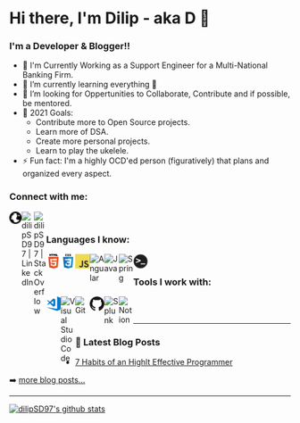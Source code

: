 <!--
Credits for building this md file with all the features goes to codeSTACKr's Youtibe Video
Videos Link: https://youtu.be/ECuqb5Tv9qI
-->
# Hi there, I'm Dilip - aka D 👋

### I'm a Developer & Blogger!!

- 🔭 I'm Currently Working as a Support Engineer for a Multi-National Banking Firm.
- 🌱 I’m currently learning everything 🤣
- 👯 I’m looking for Oppertunities to Collaborate, Contribute and if possible, be mentored.
- 🥅 2021 Goals: 
    * Contribute more to Open Source projects.
    * Learn more of DSA.
    * Create more personal projects.
    * Learn to play the ukelele.
- ⚡ Fun fact: I'm a highly OCD'ed person (figuratively) that plans and organized every aspect.

### Connect with me:

[<img align="left" alt="dilipsd97.github.io" width="22px" src="https://raw.githubusercontent.com/iconic/open-iconic/master/svg/globe.svg" />][githubpage]
[<img align="left" alt="dilipSD97 | LinkedIn" width="22px" src="https://cdn.jsdelivr.net/npm/simple-icons@v3/icons/linkedin.svg" />][linkedin]
[<img align="left" alt="dilipSD97 | StackOverflow" width="22px" src="https://cdn.onlinewebfonts.com/svg/img_424440.png" />][stackoverflow]

<br />

### Languages I know:


<img align="left" alt="HTML5" width="26px" src="https://raw.githubusercontent.com/github/explore/80688e429a7d4ef2fca1e82350fe8e3517d3494d/topics/html/html.png" />
<img align="left" alt="CSS3" width="26px" src="https://raw.githubusercontent.com/github/explore/80688e429a7d4ef2fca1e82350fe8e3517d3494d/topics/css/css.png" />
<img align="left" alt="JavaScript" width="26px" src="https://raw.githubusercontent.com/github/explore/80688e429a7d4ef2fca1e82350fe8e3517d3494d/topics/javascript/javascript.png" />
<img align="left" alt="Angular" width="26px" src="https://upload.wikimedia.org/wikipedia/commons/thumb/c/cf/Angular_full_color_logo.svg/1200px-Angular_full_color_logo.svg.png" />
<img align="left" alt="Java" width="26px" src="https://cdn.iconscout.com/icon/free/png-256/java-43-569305.png" />
<img align="left" alt="Spring" width="26px" src="https://cdn.worldvectorlogo.com/logos/spring-3.svg" />
<img align="left" alt="Terminal" width="26px" src="https://raw.githubusercontent.com/github/explore/80688e429a7d4ef2fca1e82350fe8e3517d3494d/topics/terminal/terminal.png" />

<br />

### Tools I work with:


<img align="left" alt="Visual Studio Code" width="26px" src="https://raw.githubusercontent.com/github/explore/80688e429a7d4ef2fca1e82350fe8e3517d3494d/topics/visual-studio-code/visual-studio-code.png" />
<img align="left" alt="Visual Studio Code" width="26px" src="https://cdn.freebiesupply.com/logos/large/2x/eclipse-11-logo-svg-vector.svg" />
<img align="left" alt="Git" width="26px" src="https://upload.wikimedia.org/wikipedia/commons/3/3f/Git_icon.svg" />
<img align="left" alt="GitHub" width="26px" src="https://raw.githubusercontent.com/github/explore/78df643247d429f6cc873026c0622819ad797942/topics/github/github.png" />
<img align="left" alt="Splunk" width="26px" src="https://www.logolynx.com/images/logolynx/f2/f222760c66cf7aab3a64eeb0157646b6.png" />
<img align="left" alt="Notion" width="26px" src="https://upload.wikimedia.org/wikipedia/commons/4/45/Notion_app_logo.png" />

<br />
<br />

---

### 📕 Latest Blog Posts

<!-- BLOG-POST-LIST:START -->
- [7 Habits of an Highlt Effective Programmer](https://dev.to/dilipsd97/7-habits-of-an-highlt-effective-programmer-1696)
<!-- BLOG-POST-LIST:END -->

➡️ [more blog posts...](https://dev.to/dilipsd97)

---

[![dilipSD97's github stats](https://github-readme-stats.vercel.app/api?username=dilipSD97)](https://github.com/dilipSD97/github-readme-stats)

[githubpage]: https://dilipsd97.github.io/
[linkedin]: https://www.linkedin.com/in/dilip-akshy-karthik-s-d-229170111/
[stackoverflow]: https://stackoverflow.com/users/13717981/dilip-sd?tab=profile